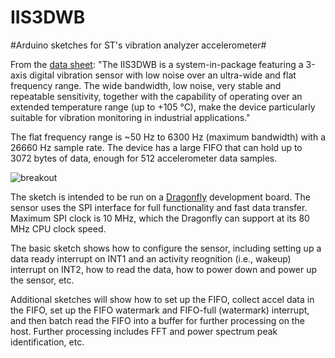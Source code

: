 # IIS3DWB
#Arduino sketches for ST's vibration analyzer accelerometer#

From the [data sheet]( https://www.st.com/resource/en/datasheet/iis3dwb.pdf):
"The IIS3DWB is a system-in-package featuring a 3-axis digital vibration sensor with low noise over an ultra-wide and 
flat frequency range. The wide bandwidth, low noise, very stable and repeatable sensitivity, together with the capability 
of operating over an extended temperature range (up to +105 °C), make the device particularly suitable for vibration 
monitoring in industrial applications."

The flat frequency range is ~50 Hz to 6300 Hz (maximum bandwidth) with a 26660 Hz sample rate. The device has a large FIFO that can hold up to  3072 bytes of data, enough for 512 accelerometer data samples.

![breakout](https://user-images.githubusercontent.com/6698410/84727817-c078ca80-af44-11ea-98da-ecece12c1a06.jpg)
 
The sketch is intended to be run on a [Dragonfly](https://www.tindie.com/products/tleracorp/dragonfly-stm32l47696-development-board/) development board. The sensor uses the SPI interface for full functionality and fast data transfer. Maximum SPI clock is 10 MHz, which the Dragonfly can support at its 80 MHz CPU clock speed.

The basic sketch shows how to configure the sensor, including setting up a data ready interrupt on INT1 and an activity reognition (i.e., wakeup) interrupt on INT2, how to read the data, how to power down and power up the sensor, etc.

Additional sketches will show how to set up the FIFO, collect accel data in the FIFO, set up the FIFO watermark and FIFO-full (watermark) interrupt, and then batch read the FIFO into a buffer for further processing on the host. Further processing includes FFT and power spectrum peak identification, etc.
 

